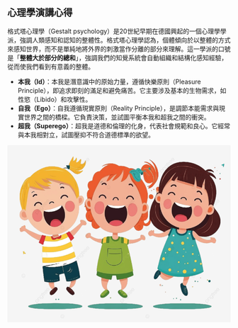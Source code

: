 <!DOCTYPE html>
<section>
    <h1>心理學演講心得</h1>
    <p>
        格式塔心理學（Gestalt psychology）是20世紀早期在德國興起的一個心理學學派，強調人類感知和認知的整體性。格式塔心理學認為，個體傾向於以整體的方式來感知世界，而不是單純地將外界的刺激當作分離的部分來理解。這一學派的口號是「<strong>整體大於部分的總和</strong>」，強調我們的知覺系統會自動組織和結構化感知經驗，從而使我們看到有意義的整體。
    </p>
    <ul>
        <li><strong>本我（Id）</strong>：本我是潛意識中的原始力量，遵循快樂原則（Pleasure Principle），即追求即刻的滿足和避免痛苦。它主要涉及基本的生物需求，如性慾（Libido）和攻擊性。</li>
        <li><strong>自我（Ego）</strong>：自我遵循現實原則（Reality Principle），是調節本能需求與現實世界之間的橋樑。它負責決策，並試圖平衡本我和超我之間的衝突。</li>
        <li><strong>超我（Superego）</strong>：超我是道德和倫理的化身，代表社會規範和良心。它經常與本我相對立，試圖壓抑不符合道德標準的欲望。</li>
    </ul>
</section>
<img src = "01.png" height = "400px">
